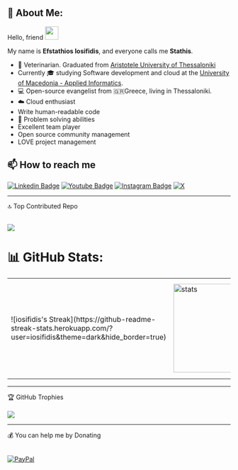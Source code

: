 ## 💫 About Me:

Hello, friend <img src="https://raw.githubusercontent.com/aemmadi/aemmadi/master/wave.gif" width="30">

My name is **Efstathios Iosifidis**, and everyone calls me **Stathis**.   

- 🐶 Veterinarian. Graduated from [Aristotele University of Thessaloniki](https://www.vet.auth.gr/en/)    
- Currently 🎓 studying Software development and cloud at the [University of Macedonia - Applied Informatics](https://www.uom.gr/en/dai).  
- 💻 Open-source evangelist from 🇬🇷Greece, living in Thessaloniki.  
- ☁️ Cloud enthusiast
- Write human-readable code 
- 💭 Problem solving abilities 
- Excellent team player  
- Open source community management   
- LOVE project management     

## 📫 How to reach me

[![Linkedin Badge](https://img.shields.io/badge/-LinkedIn-blue?style=flat-square&logo=Linkedin&logoColor=white&link=https://www.linkedin.com/in/eiosifidis/)](https://www.linkedin.com/in/eiosifidis/)
[![Youtube Badge](https://img.shields.io/badge/-Youtube-darkred?style=flat-square&logo=youtube&logoColor=white&link=https://www.youtube.com/c/EfstathiosIosifidis)](https://www.youtube.com/c/EfstathiosIosifidis)
[![Instagram Badge](https://img.shields.io/badge/-@e.iosifidis-ff69b4?style=flat-square&logo=instagram&logoColor=black&link=https://www.instagram.com/e.iosifidis/)](https://www.instagram.com/e.iosifidis/)
[![X](https://img.shields.io/badge/X-black.svg?logo=X&logoColor=white)](https://x.com/nexteiosifidis)


<hr>
🔝 Top Contributed Repo<br><br>

![](https://github-contributor-stats.vercel.app/api?username=iosifidis&limit=5&theme=dark&combine_all_yearly_contributions=true)

# 📊 GitHub Stats:

<table>
  <tr>
    <td>![iosifidis's Streak](https://github-readme-streak-stats.herokuapp.com/?user=iosifidis&theme=dark&hide_border=true)</td>
    <td><img height="200em" width="410vw" src="https://github-readme-stats.vercel.app/api?username=iosifidis&hide_border=true&count_private=true&show_icons=true&theme=tokyonight" alt="stats"></td>
    <td><img height="220em" width="430em" src="https://github-readme-stats.vercel.app/api/top-langs?username=iosifidis&show_icons=true&locale=en&layout=compact&hide_border=true&theme=tokyonight" alt="top-langs"></td>
  </tr>
</table>

<!--
<img height="200em" width="410vw" src="https://streak-stats.demolab.com?user=iosifidis&theme=dark&hide_border=true" alt="GitHub Streak" />
    
<img height="200em" width="410vw" src="https://github-readme-stats.vercel.app/api?username=iosifidis&hide_border=true&count_private=true&show_icons=true&theme=tokyonight" alt="stats">
    
<img height="220em" width="430em" src="https://github-readme-stats.vercel.app/api/top-langs?username=iosifidis&show_icons=true&locale=en&layout=compact&hide_border=true&theme=tokyonight" alt="top-langs">
-->
<hr>

🏆 GitHub Trophies<br><br>
![](https://github-profile-trophy.vercel.app/?username=iosifidis&theme=radical&no-frame=false&no-bg=true&margin-w=4)

<hr>

💰 You can help me by Donating<br><br>

[![PayPal](https://img.shields.io/badge/PayPal-00457C?style=for-the-badge&logo=paypal&logoColor=white)](https://paypal.me/eiosifidis) 

<!--
**iosifidis/iosifidis** is a ✨ _special_ ✨ repository because its `README.md` (this file) appears on your GitHub profile.

Here are some ideas to get you started:

- 🔭 I’m currently working on ...
- 🌱 I’m currently learning ...
- 👯 I’m looking to collaborate on ...
- 🤔 I’m looking for help with ...
- 💬 Ask me about ...
- 📫 How to reach me: ...
- 😄 Pronouns: ...
- ⚡ Fun fact: ...

Template from: https://github.com/anuraghazra/github-readme-stats 
-->
